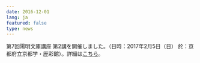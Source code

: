 ```yaml
---
date: 2016-12-01
lang: ja
featured: false
type: news
---
```

第7回陽明文庫講座 第2講を開催しました。（日時：2017年2月5日（日） 於：京都府立京都学・歴彩館）。詳細は<a href="/news/2016/event_20170205yomei.pdf" target="_blank">こちら</a>。
